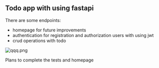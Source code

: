 ## Todo app with using fastapi

There are some endpoints:
- homepage for future improvements
- authentication for registration and authorization users with using jwt
- crud operations with todo

![qqq.png](https://i.postimg.cc/SKQ6T037/qqq.png)

Plans to complete the tests and homepage
